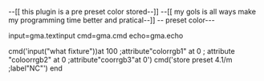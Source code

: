 --[[ this plugin is a pre preset color stored--]]
--[[ my gols is all ways make my programming time better and pratical--]]
      --  preset color---
      
input=gma.textinput
cmd=gma.cmd
echo=gma.echo

cmd('input("what fixture"))at 100 ;attribute"colorrgb1" at 0 ; attribute "coloorrgb2" at 0 ;attribute"coorrgb3"at 0')
cmd('store preset 4.1/m ;label"NC"')
end
